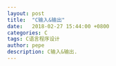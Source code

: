 ```yaml
---
layout: post
title:  "C输入&输出"
date:   2018-02-27 15:44:00 +0800
categories: C
tags: C语言程序设计
author: pepe
description: C输入&输出.
---
```

























